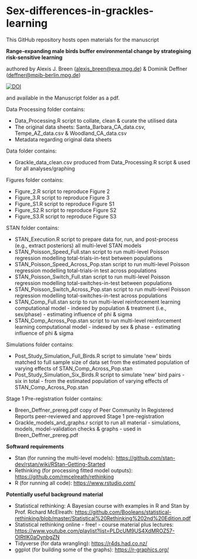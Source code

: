 # Sex-differences-in-grackles-learning

This GitHub repository hosts open materials for the manuscript

**Range-expanding male birds buffer environmental change by strategising risk-sensitive learning**

authored by Alexis J. Breen (alexis_breen@eva.mpg.de) & Dominik Deffner (deffner@mpib-berlin.mpg.de)

[![DOI](https://zenodo.org/badge/426571130.svg)](https://zenodo.org/badge/latestdoi/426571130)

and available in the Manuscript folder as a pdf. 

Data Processing folder contains:

- Data_Processing.R script to collate, clean & curate the utilised data
- The original data sheets: Santa_Barbara_CA_data.csv, Tempe_AZ_data.csv & Woodland_CA_data.csv
- Metadata regarding original data sheets

Data folder contains:
 
- Grackle_data_clean.csv produced from Data_Processing.R script & used for all analyses/graphing

Figures folder contains:

- Figure_2.R script to reproduce Figure 2
- Figure_3.R script to reproduce Figure 3
- Figure_S1.R script to reproduce Figure S1
- Figure_S2.R script to reproduce Figure S2
- Figure_S3.R script to reproduce Figure S3

STAN folder contains:

- STAN_Execution.R script to prepare data for, run, and post-process (e.g., extract posteriors) all multi-level STAN models
- STAN_Poisson_Speed_Full.stan script to run multi-level Poisson regression modelling total-trials-in-test between populations
- STAN_Poisson_Speed_Across_Pop.stan script to run multi-level Poisson regression modelling total-trials-in test across populations
- STAN_Poisson_Switch_Full.stan script to run multi-level Poisson regression modelling total-switches-in-test between populations
- STAN_Poisson_Switch_Across_Pop.stan script to run multi-level Poisson regression modelling total-switches-in-test across populations
- STAN_Comp_Full.stan scrip to run multi-level reinforcement learning computational model - indexed by population & treatment (i.e., sex/phase) - estimating influence of phi & sigma 
- STAN_Comp_Across_Pop.stan script to run multi-level reinforcement learning computational model - indexed by sex & phase - estimating influence of phi & sigma

Simulations folder contains:

- Post_Study_Simulation_Full_Birds.R script to simulate 'new' birds matched to full sample size of data set from the estimated population of varying effects of STAN_Comp_Across_Pop.stan 
- Post_Study_Simulation_Six_Birds.R script to simulate 'new' bird pairs - six in total - from the estimated population of varying effects of STAN_Comp_Across_Pop.stan 

Stage 1 Pre-registration folder contains:

- Breen_Deffner_prereg.pdf copy of Peer Community In Registered Reports peer-reviewed and approved Stage 1 pre-registration 
- Grackle_models_and_graphs.r script to run all material - simulations, models, model-validation checks & graphs - used in Breen_Deffner_prereg.pdf

**Softward requirements**

- Stan (for running the multi-level models): https://github.com/stan-dev/rstan/wiki/RStan-Getting-Started
- Rethinking (for processing fitted model outputs): https://github.com/rmcelreath/rethinking
- R (for running all code): https://www.rstudio.com/

**Potentially useful background material**

- Statistical rethinking: A Bayesian course with examples in R and Stan by Prof. Richard McElreath: https://github.com/Booleans/statistical-rethinking/blob/master/Statistical%20Rethinking%202nd%20Edition.pdf
- Statistical rethinking online - free! - course material plus lectures: https://www.youtube.com/playlist?list=PLDcUM9US4XdMROZ57-OIRtIK0aOynbgZN
- Tidyverse (for data wrangling): https://r4ds.had.co.nz/
- ggplot (for building some of the graphs): https://r-graphics.org/
